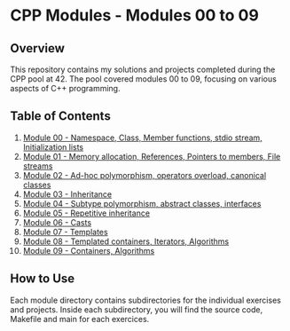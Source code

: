 # CPP Modules - Modules 00 to 09

## Overview
This repository contains my solutions and projects completed during the CPP pool at 42. The pool covered modules 00 to 09, focusing on various aspects of C++ programming.

## Table of Contents
1. [Module 00 - Namespace, Class, Member functions, stdio stream, Initialization lists](./Modules/Cpp00/)
2. [Module 01 - Memory allocation, References, Pointers to members, File streams](./Modules/Cpp01/)
3. [Module 02 - Ad-hoc polymorphism, operators overload, canonical classes](./Modules/Cpp02/)
4. [Module 03 - Inheritance](./Modules/Cpp03/)
5. [Module 04 - Subtype polymorphism, abstract classes, interfaces](./Modules/Cpp04/)
6. [Module 05 - Repetitive inheritance](./Modules/Cpp05/)
7. [Module 06 - Casts](./Modules/Cpp06/)
8. [Module 07 - Templates](./Modules/Cpp07/)
9. [Module 08 - Templated containers, Iterators, Algorithms](./Modules/Cpp08/)
10. [Module 09 - Containers, Algorithms](./Modules/Cpp09/)

## How to Use
Each module directory contains subdirectories for the individual exercises and projects. Inside each subdirectory, you will find the source code, Makefile and main for each exercices.
